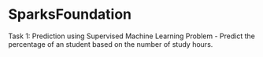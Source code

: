 # SparksFoundation
Task 1: Prediction using Supervised Machine Learning
Problem - Predict the percentage of an student based on the number of study hours.

